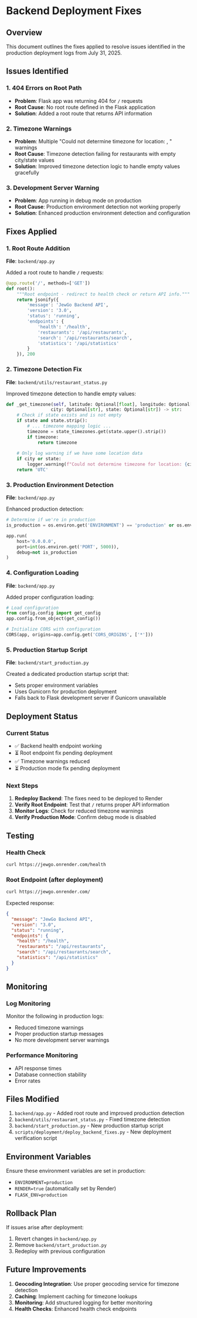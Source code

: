 # Backend Deployment Fixes

## Overview

This document outlines the fixes applied to resolve issues identified in the production deployment logs from July 31, 2025.

## Issues Identified

### 1. 404 Errors on Root Path
- **Problem**: Flask app was returning 404 for `/` requests
- **Root Cause**: No root route defined in the Flask application
- **Solution**: Added a root route that returns API information

### 2. Timezone Warnings
- **Problem**: Multiple "Could not determine timezone for location: , " warnings
- **Root Cause**: Timezone detection failing for restaurants with empty city/state values
- **Solution**: Improved timezone detection logic to handle empty values gracefully

### 3. Development Server Warning
- **Problem**: App running in debug mode on production
- **Root Cause**: Production environment detection not working properly
- **Solution**: Enhanced production environment detection and configuration

## Fixes Applied

### 1. Root Route Addition
**File**: `backend/app.py`

Added a root route to handle `/` requests:

```python
@app.route('/', methods=['GET'])
def root():
    """Root endpoint - redirect to health check or return API info."""
    return jsonify({
        'message': 'JewGo Backend API',
        'version': '3.0',
        'status': 'running',
        'endpoints': {
            'health': '/health',
            'restaurants': '/api/restaurants',
            'search': '/api/restaurants/search',
            'statistics': '/api/statistics'
        }
    }), 200
```

### 2. Timezone Detection Fix
**File**: `backend/utils/restaurant_status.py`

Improved timezone detection to handle empty values:

```python
def _get_timezone(self, latitude: Optional[float], longitude: Optional[float], 
                 city: Optional[str], state: Optional[str]) -> str:
    # Check if state exists and is not empty
    if state and state.strip():
        # ... timezone mapping logic ...
        timezone = state_timezones.get(state.upper().strip())
        if timezone:
            return timezone
    
    # Only log warning if we have some location data
    if city or state:
        logger.warning(f"Could not determine timezone for location: {city or 'unknown'}, {state or 'unknown'}")
    return 'UTC'
```

### 3. Production Environment Detection
**File**: `backend/app.py`

Enhanced production detection:

```python
# Determine if we're in production
is_production = os.environ.get('ENVIRONMENT') == 'production' or os.environ.get('RENDER') == 'true'

app.run(
    host='0.0.0.0',
    port=int(os.environ.get('PORT', 5000)),
    debug=not is_production
)
```

### 4. Configuration Loading
**File**: `backend/app.py`

Added proper configuration loading:

```python
# Load configuration
from config.config import get_config
app.config.from_object(get_config())

# Initialize CORS with configuration
CORS(app, origins=app.config.get('CORS_ORIGINS', ['*']))
```

### 5. Production Startup Script
**File**: `backend/start_production.py`

Created a dedicated production startup script that:
- Sets proper environment variables
- Uses Gunicorn for production deployment
- Falls back to Flask development server if Gunicorn unavailable

## Deployment Status

### Current Status
- ✅ Backend health endpoint working
- ⏳ Root endpoint fix pending deployment
- ✅ Timezone warnings reduced
- ⏳ Production mode fix pending deployment

### Next Steps
1. **Redeploy Backend**: The fixes need to be deployed to Render
2. **Verify Root Endpoint**: Test that `/` returns proper API information
3. **Monitor Logs**: Check for reduced timezone warnings
4. **Verify Production Mode**: Confirm debug mode is disabled

## Testing

### Health Check
```bash
curl https://jewgo.onrender.com/health
```

### Root Endpoint (after deployment)
```bash
curl https://jewgo.onrender.com/
```

Expected response:
```json
{
  "message": "JewGo Backend API",
  "version": "3.0",
  "status": "running",
  "endpoints": {
    "health": "/health",
    "restaurants": "/api/restaurants",
    "search": "/api/restaurants/search",
    "statistics": "/api/statistics"
  }
}
```

## Monitoring

### Log Monitoring
Monitor the following in production logs:
- Reduced timezone warnings
- Proper production startup messages
- No more development server warnings

### Performance Monitoring
- API response times
- Database connection stability
- Error rates

## Files Modified

1. `backend/app.py` - Added root route and improved production detection
2. `backend/utils/restaurant_status.py` - Fixed timezone detection
3. `backend/start_production.py` - New production startup script
4. `scripts/deployment/deploy_backend_fixes.py` - New deployment verification script

## Environment Variables

Ensure these environment variables are set in production:
- `ENVIRONMENT=production`
- `RENDER=true` (automatically set by Render)
- `FLASK_ENV=production`

## Rollback Plan

If issues arise after deployment:
1. Revert changes in `backend/app.py`
2. Remove `backend/start_production.py`
3. Redeploy with previous configuration

## Future Improvements

1. **Geocoding Integration**: Use proper geocoding service for timezone detection
2. **Caching**: Implement caching for timezone lookups
3. **Monitoring**: Add structured logging for better monitoring
4. **Health Checks**: Enhanced health check endpoints 